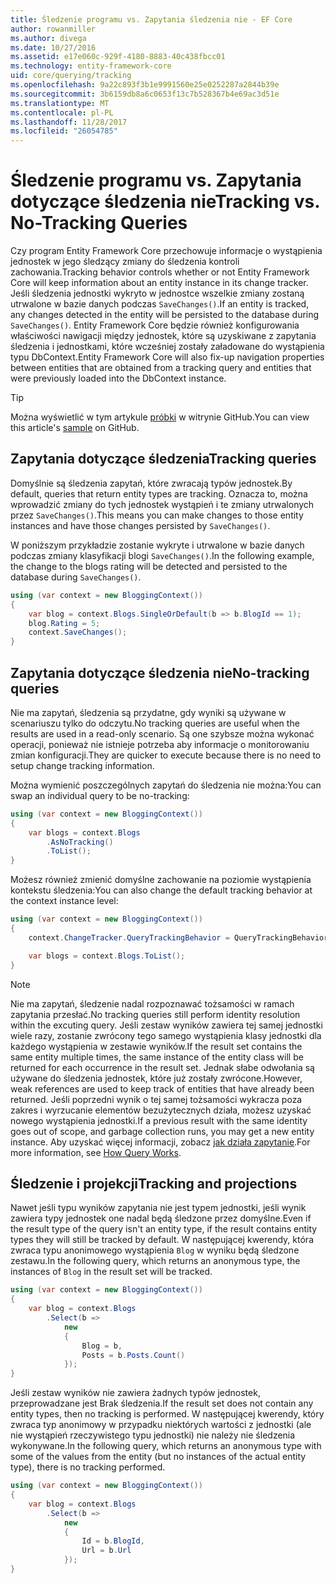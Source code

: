 ```yaml
---
title: Śledzenie programu vs. Zapytania śledzenia nie - EF Core
author: rowanmiller
ms.author: divega
ms.date: 10/27/2016
ms.assetid: e17e060c-929f-4180-8883-40c438fbcc01
ms.technology: entity-framework-core
uid: core/querying/tracking
ms.openlocfilehash: 9a22c893f3b1e9991560e25e0252287a2844b39e
ms.sourcegitcommit: 3b6159db8a6c0653f13c7b528367b4e69ac3d51e
ms.translationtype: MT
ms.contentlocale: pl-PL
ms.lasthandoff: 11/28/2017
ms.locfileid: "26054785"
---
```

# <a name="tracking-vs-no-tracking-queries"></a><span data-ttu-id="96d49-102">Śledzenie programu vs. Zapytania dotyczące śledzenia nie</span><span class="sxs-lookup"><span data-stu-id="96d49-102">Tracking vs. No-Tracking Queries</span></span>

<span data-ttu-id="96d49-103">Czy program Entity Framework Core przechowuje informacje o wystąpienia jednostek w jego śledzący zmiany do śledzenia kontroli zachowania.</span><span class="sxs-lookup"><span data-stu-id="96d49-103">Tracking behavior controls whether or not Entity Framework Core will keep information about an entity instance in its change tracker.</span></span> <span data-ttu-id="96d49-104">Jeśli śledzenia jednostki wykryto w jednostce wszelkie zmiany zostaną utrwalone w bazie danych podczas `SaveChanges()`.</span><span class="sxs-lookup"><span data-stu-id="96d49-104">If an entity is tracked, any changes detected in the entity will be persisted to the database during `SaveChanges()`.</span></span> <span data-ttu-id="96d49-105">Entity Framework Core będzie również konfigurowania właściwości nawigacji między jednostek, które są uzyskiwane z zapytania śledzenia i jednostkami, które wcześniej zostały załadowane do wystąpienia typu DbContext.</span><span class="sxs-lookup"><span data-stu-id="96d49-105">Entity Framework Core will also fix-up navigation properties between entities that are obtained from a tracking query and entities that were previously loaded into the DbContext instance.</span></span>

> [!TIP]  
> <span data-ttu-id="96d49-106">Można wyświetlić w tym artykule [próbki](https://github.com/aspnet/EntityFramework.Docs/tree/master/samples/core/Querying) w witrynie GitHub.</span><span class="sxs-lookup"><span data-stu-id="96d49-106">You can view this article's [sample](https://github.com/aspnet/EntityFramework.Docs/tree/master/samples/core/Querying) on GitHub.</span></span>

## <a name="tracking-queries"></a><span data-ttu-id="96d49-107">Zapytania dotyczące śledzenia</span><span class="sxs-lookup"><span data-stu-id="96d49-107">Tracking queries</span></span>

<span data-ttu-id="96d49-108">Domyślnie są śledzenia zapytań, które zwracają typów jednostek.</span><span class="sxs-lookup"><span data-stu-id="96d49-108">By default, queries that return entity types are tracking.</span></span> <span data-ttu-id="96d49-109">Oznacza to, można wprowadzić zmiany do tych jednostek wystąpień i te zmiany utrwalonych przez `SaveChanges()`.</span><span class="sxs-lookup"><span data-stu-id="96d49-109">This means you can make changes to those entity instances and have those changes persisted by `SaveChanges()`.</span></span>

<span data-ttu-id="96d49-110">W poniższym przykładzie zostanie wykryte i utrwalone w bazie danych podczas zmiany klasyfikacji blogi `SaveChanges()`.</span><span class="sxs-lookup"><span data-stu-id="96d49-110">In the following example, the change to the blogs rating will be detected and persisted to the database during `SaveChanges()`.</span></span>

<!-- [!code-csharp[Main](samples/core/Querying/Querying/Tracking/Sample.cs)] -->
``` csharp
using (var context = new BloggingContext())
{
    var blog = context.Blogs.SingleOrDefault(b => b.BlogId == 1);
    blog.Rating = 5;
    context.SaveChanges();
}
```

## <a name="no-tracking-queries"></a><span data-ttu-id="96d49-111">Zapytania dotyczące śledzenia nie</span><span class="sxs-lookup"><span data-stu-id="96d49-111">No-tracking queries</span></span>

<span data-ttu-id="96d49-112">Nie ma zapytań, śledzenia są przydatne, gdy wyniki są używane w scenariuszu tylko do odczytu.</span><span class="sxs-lookup"><span data-stu-id="96d49-112">No tracking queries are useful when the results are used in a read-only scenario.</span></span> <span data-ttu-id="96d49-113">Są one szybsze można wykonać operacji, ponieważ nie istnieje potrzeba aby informacje o monitorowaniu zmian konfiguracji.</span><span class="sxs-lookup"><span data-stu-id="96d49-113">They are quicker to execute because there is no need to setup change tracking information.</span></span>

<span data-ttu-id="96d49-114">Można wymienić poszczególnych zapytań do śledzenia nie można:</span><span class="sxs-lookup"><span data-stu-id="96d49-114">You can swap an individual query to be no-tracking:</span></span>

<!-- [!code-csharp[Main](samples/core/Querying/Querying/Tracking/Sample.cs?highlight=4)] -->
``` csharp
using (var context = new BloggingContext())
{
    var blogs = context.Blogs
        .AsNoTracking()
        .ToList();
}
```

<span data-ttu-id="96d49-115">Możesz również zmienić domyślne zachowanie na poziomie wystąpienia kontekstu śledzenia:</span><span class="sxs-lookup"><span data-stu-id="96d49-115">You can also change the default tracking behavior at the context instance level:</span></span>

<!-- [!code-csharp[Main](samples/core/Querying/Querying/Tracking/Sample.cs?highlight=3)] -->
``` csharp
using (var context = new BloggingContext())
{
    context.ChangeTracker.QueryTrackingBehavior = QueryTrackingBehavior.NoTracking;

    var blogs = context.Blogs.ToList();
}
```

> [!NOTE]  
> <span data-ttu-id="96d49-116">Nie ma zapytań, śledzenie nadal rozpoznawać tożsamości w ramach zapytania przesłać.</span><span class="sxs-lookup"><span data-stu-id="96d49-116">No tracking queries still perform identity resolution within the excuting query.</span></span> <span data-ttu-id="96d49-117">Jeśli zestaw wyników zawiera tej samej jednostki wiele razy, zostanie zwrócony tego samego wystąpienia klasy jednostki dla każdego wystąpienia w zestawie wyników.</span><span class="sxs-lookup"><span data-stu-id="96d49-117">If the result set contains the same entity multiple times, the same instance of the entity class will be returned for each occurrence in the result set.</span></span> <span data-ttu-id="96d49-118">Jednak słabe odwołania są używane do śledzenia jednostek, które już zostały zwrócone.</span><span class="sxs-lookup"><span data-stu-id="96d49-118">However, weak references are used to keep track of entities that have already been returned.</span></span> <span data-ttu-id="96d49-119">Jeśli poprzedni wynik o tej samej tożsamości wykracza poza zakres i wyrzucanie elementów bezużytecznych działa, możesz uzyskać nowego wystąpienia jednostki.</span><span class="sxs-lookup"><span data-stu-id="96d49-119">If a previous result with the same identity goes out of scope, and garbage collection runs, you may get a new entity instance.</span></span> <span data-ttu-id="96d49-120">Aby uzyskać więcej informacji, zobacz [jak działa zapytanie](overview.md).</span><span class="sxs-lookup"><span data-stu-id="96d49-120">For more information, see [How Query Works](overview.md).</span></span>

## <a name="tracking-and-projections"></a><span data-ttu-id="96d49-121">Śledzenie i projekcji</span><span class="sxs-lookup"><span data-stu-id="96d49-121">Tracking and projections</span></span>

<span data-ttu-id="96d49-122">Nawet jeśli typu wyników zapytania nie jest typem jednostki, jeśli wynik zawiera typy jednostek one nadal będą śledzone przez domyślne.</span><span class="sxs-lookup"><span data-stu-id="96d49-122">Even if the result type of the query isn't an entity type, if the result contains entity types they will still be tracked by default.</span></span> <span data-ttu-id="96d49-123">W następującej kwerendy, która zwraca typu anonimowego wystąpienia `Blog` w wyniku będą śledzone zestawu.</span><span class="sxs-lookup"><span data-stu-id="96d49-123">In the following query, which returns an anonymous type, the instances of `Blog` in the result set will be tracked.</span></span>

<!-- [!code-csharp[Main](samples/core/Querying/Querying/Tracking/Sample.cs?highlight=7)] -->
``` csharp
using (var context = new BloggingContext())
{
    var blog = context.Blogs
        .Select(b =>
            new
            {
                Blog = b,
                Posts = b.Posts.Count()
            });
}
```

<span data-ttu-id="96d49-124">Jeśli zestaw wyników nie zawiera żadnych typów jednostek, przeprowadzane jest Brak śledzenia.</span><span class="sxs-lookup"><span data-stu-id="96d49-124">If the result set does not contain any entity types, then no tracking is performed.</span></span> <span data-ttu-id="96d49-125">W następującej kwerendy, który zwraca typ anonimowy w przypadku niektórych wartości z jednostki (ale nie wystąpień rzeczywistego typu jednostki) nie należy nie śledzenia wykonywane.</span><span class="sxs-lookup"><span data-stu-id="96d49-125">In the following query, which returns an anonymous type with some of the values from the entity (but no instances of the actual entity type), there is no tracking performed.</span></span>

<!-- [!code-csharp[Main](samples/core/Querying/Querying/Tracking/Sample.cs)] -->
``` csharp
using (var context = new BloggingContext())
{
    var blog = context.Blogs
        .Select(b =>
            new
            {
                Id = b.BlogId,
                Url = b.Url
            });
}
```
